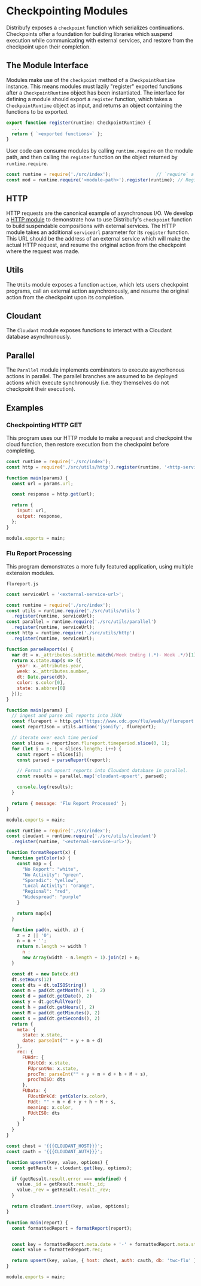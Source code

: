 # Checkpointing Modules

Distribufy exposes a `checkpoint` function which serializes continuations.
Checkpoints offer a foundation for building libraries which suspend execution
while communicating with external services, and restore from the checkpoint
upon their completion.

## The Module Interface

Modules make use of the `checkpoint` method of a `CheckpointRuntime`
instance. This means modules must lazily "register" exported functions after
a `CheckpointRuntime` object has been instantiated. The interface for
defining a module should export a `register` function, which takes a
`CheckpointRuntime` object as input, and returns an object containing the
functions to be exported.

```ts
export function register(runtime: CheckpointRuntime) {
  ...
  return { `<exported functions>` };
}
```

User code can consume modules by calling `runtime.require` on the module
path, and then calling the `register` function on the object returned by
`runtime.require`.

```js
const runtime = require('./src/index');                 // `require` a `CheckpointRuntime` instance
const mod = runtime.require('<module-path>').register(runtime); // Register an extension module
```

## HTTP

HTTP requests are the canonical example of asynchronous I/O. We develop a
[HTTP module](./src/utils/http.ts) to demonstrate how to use Distribufy's
`checkpoint` function to build suspendable compositions with external
services. The HTTP module takes an additional `serviceUrl` parameter for its
`register` function. This URL should be the address of an external service
which will make the actual HTTP request, and resume the original action from
the checkpoint where the request was made.

## Utils

The `Utils` module exposes a function `action`, which lets users checkpoint
programs, call an external action asynchronously, and resume the original
action from the checkpoint upon its completion.

## Cloudant

The `Cloudant` module exposes functions to interact with a Cloudant database
asynchronously.

## Parallel

The `Parallel` module implements combinators to execute asyncrhonous actions
in parallel. The parallel branches are assumed to be deployed actions which
execute synchronously (i.e. they themselves do not checkpoint their
execution).

## Examples

### Checkpointing HTTP GET

This program uses our HTTP module to make a request and checkpoint the cloud
function, then restore execution from the checkpoint before completing.

```js
const runtime = require('./src/index');
const http = require('./src/utils/http').register(runtime, '<http-service-url>');

function main(params) {
  const url = params.url;

  const response = http.get(url);

  return {
    input: url,
    output: response,
  };
}

module.exports = main;
```

### Flu Report Processing

This program demonstrates a more fully featured application, using multiple extension modules.

`flureport.js`

```js
const serviceUrl = '<external-service-url>';

const runtime = require('./src/index');
const utils = runtime.require('./src/utils/utils')
  .register(runtime, serviceUrl);
const parallel = runtime.require('./src/utils/parallel')
  .register(runtime, serviceUrl);
const http = runtime.require('./src/utils/http')
  .register(runtime, serviceUrl);

function parseReport(x) {
  var dt = x._attributes.subtitle.match(/Week Ending (.*)- Week .*/)[1];
  return x.state.map(s => ({
    year: x._attributes.year,
    week: x._attributes.number,
    dt: Date.parse(dt),
    color: s.color[0],
    state: s.abbrev[0]
  }));
}

function main(params) {
  // ingest and parse xml reports into JSON
  const flureport = http.get('https://www.cdc.gov/flu/weekly/flureport.xml');
  const reportJson = utils.action('jsonify', flureport);

  // iterate over each time period
  const slices = reportJson.flureport.timeperiod.slice(0, 1);
  for (let i = 0; i < slices.length; i++) {
    const report = slices[i];
    const parsed = parseReport(report);

    // Format and upsert reports into Cloudant database in parallel.
    const results = parallel.map('cloudant-upsert', parsed);

    console.log(results);
  }

  return { message: 'Flu Report Processed' };
}

module.exports = main;
```

```js
const runtime = require('./src/index');
const cloudant = runtime.require('./src/utils/cloudant')
  .register(runtime, '<external-service-url>');

function formatReport(x) {
  function getColor(x) {
    const map = {
      "No Report": "white",
      "No Activity": "green",
      "Sporadic": "yellow",
      "Local Activity": "orange",
      "Regional": "red",
      "Widespread": "purple"
    }

    return map[x]
  }

  function pad(n, width, z) {
    z = z || '0';
    n = n + '';
    return n.length >= width ?
      n :
      new Array(width - n.length + 1).join(z) + n;
  }

  const dt = new Date(x.dt)
  dt.setHours(12)
  const dts = dt.toISOString()
  const m = pad(dt.getMonth() + 1, 2)
  const d = pad(dt.getDate(), 2)
  const y = dt.getFullYear()
  const h = pad(dt.getHours(), 2)
  const M = pad(dt.getMinutes(), 2)
  const s = pad(dt.getSeconds(), 2)
  return {
    meta: {
      state: x.state,
      date: parseInt("" + y + m + d)
    },
    rec: {
      FUHdr: {
        FUstCd: x.state,
        FUprsntNm: x.state,
        procTm: parseInt("" + y + m + d + h + M + s),
        procTmISO: dts
      },
      FUData: {
        FUoutBrkCd: getColor(x.color),
        FUdt: "" + m + d + y + h + M + s,
        meaning: x.color,
        FUdtISO: dts
      }
    }
  }
}

const chost = '{{{CLOUDANT_HOST}}}';
const cauth = '{{{CLOUDANT_AUTH}}}';

function upsert(key, value, options) {
  const getResult = cloudant.get(key, options);

  if (getResult.result.error === undefined) {
    value._id = getResult.result._id;
    value._rev = getResult.result._rev;
  }

  return cloudant.insert(key, value, options);
}

function main(report) {
  const formattedReport = formatReport(report);


  const key = formattedReport.meta.date + '-' + formattedReport.meta.state;
  const value = formattedReport.rec;

  return upsert(key, value, { host: chost, auth: cauth, db: 'twc-flu' });
}

module.exports = main;
```